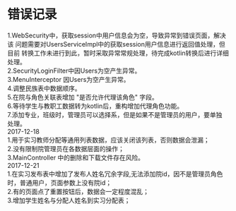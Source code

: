 # 错误记录
1.WebSecurity中，获取session中用户信息会为空，导致异常到错误页面，解决该
问题需要对UsersServiceImpl中的获取session用户信息进行返回值处理，但目前
转换工作未进行到此，暂时采取异常常规处理，待完成kotlin转换后进行详细处理。  
2.SecurityLoginFilter中因Users为空产生异常。  
3.MenuInterceptor 因Users为空产生异常。  
4.调整民族表中数据顺序。  
5.在院与角色关联表增加 "是否允许代理该角色" 字段。  
6.等待学生与教职工数据转为kotlin后，重构增加代理角色功能。  
7.添加专业，班级时，管理员可以选择系，但是如果不是管理员的用户，要单独
处理。  
2017-12-18  
1.用于实习教师分配等通用列表数据，应该关闭该列表，否则数据会泄漏；  
2.没有限制院管理员在各数据层面的操作；  
3.MainController 中的删除和下载文件存在风险。  
2017-12-21  
1.在实习发布表中增加了发布人姓名冗余字段,无法添加院id，因不是管理员角色
时，普通用户，页面参数上没有院id；  
2.有的页面点了重置按钮后，数据会一定程度混乱；  
3.增加学生姓名与分配人姓名到实习分配表；
